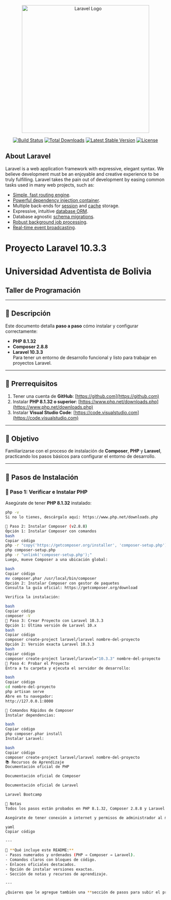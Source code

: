 <p align="center"><a href="https://laravel.com" target="_blank"><img src="https://raw.githubusercontent.com/laravel/art/master/logo-lockup/5%20SVG/2%20CMYK/1%20Full%20Color/laravel-logolockup-cmyk-red.svg" width="400" alt="Laravel Logo"></a></p>

<p align="center">
<a href="https://github.com/laravel/framework/actions"><img src="https://github.com/laravel/framework/workflows/tests/badge.svg" alt="Build Status"></a>
<a href="https://packagist.org/packages/laravel/framework"><img src="https://img.shields.io/packagist/dt/laravel/framework" alt="Total Downloads"></a>
<a href="https://packagist.org/packages/laravel/framework"><img src="https://img.shields.io/packagist/v/laravel/framework" alt="Latest Stable Version"></a>
<a href="https://packagist.org/packages/laravel/framework"><img src="https://img.shields.io/packagist/l/laravel/framework" alt="License"></a>
</p>

## About Laravel

Laravel is a web application framework with expressive, elegant syntax. We believe development must be an enjoyable and creative experience to be truly fulfilling. Laravel takes the pain out of development by easing common tasks used in many web projects, such as:

- [Simple, fast routing engine](https://laravel.com/docs/routing).
- [Powerful dependency injection container](https://laravel.com/docs/container).
- Multiple back-ends for [session](https://laravel.com/docs/session) and [cache](https://laravel.com/docs/cache) storage.
- Expressive, intuitive [database ORM](https://laravel.com/docs/eloquent).
- Database agnostic [schema migrations](https://laravel.com/docs/migrations).
- [Robust background job processing](https://laravel.com/docs/queues).
- [Real-time event broadcasting](https://laravel.com/docs/broadcasting).

# Proyecto Laravel 10.3.3  
# Universidad Adventista de Bolivia  
## Taller de Programación  

---

## 📌 Descripción  
Este documento detalla **paso a paso** cómo instalar y configurar correctamente:  
- **PHP 8.1.32**  
- **Composer 2.8.8**  
- **Laravel 10.3.3**  
Para tener un entorno de desarrollo funcional y listo para trabajar en proyectos Laravel.  

---

## 📝 Prerrequisitos  
1. Tener una cuenta de **GitHub**: [https://github.com](https://github.com)  
2. Instalar **PHP 8.1.32 o superior**: [https://www.php.net/downloads.php](https://www.php.net/downloads.php)  
3. Instalar **Visual Studio Code**: [https://code.visualstudio.com](https://code.visualstudio.com)  

---

## 🎯 Objetivo  
Familiarizarse con el proceso de instalación de **Composer**, **PHP** y **Laravel**, practicando los pasos básicos para configurar el entorno de desarrollo.  

---

## 🚀 Pasos de Instalación

### 🔹 Paso 1: Verificar e Instalar PHP
Asegúrate de tener **PHP 8.1.32** instalado:
```bash
php -v
Si no lo tienes, descárgalo aquí: https://www.php.net/downloads.php

🔹 Paso 2: Instalar Composer (v2.8.8)
Opción 1: Instalar Composer con comandos
bash
Copiar código
php -r "copy('https://getcomposer.org/installer', 'composer-setup.php');"
php composer-setup.php
php -r "unlink('composer-setup.php');"
Luego, mueve Composer a una ubicación global:

bash
Copiar código
mv composer.phar /usr/local/bin/composer
Opción 2: Instalar Composer con gestor de paquetes
Consulta la guía oficial: https://getcomposer.org/download

Verifica la instalación:

bash
Copiar código
composer -V
🔹 Paso 3: Crear Proyecto con Laravel 10.3.3
Opción 1: Última versión de Laravel 10.x
bash
Copiar código
composer create-project laravel/laravel nombre-del-proyecto
Opción 2: Versión exacta Laravel 10.3.3
bash
Copiar código
composer create-project laravel/laravel="10.3.3" nombre-del-proyecto
🔹 Paso 4: Probar el Proyecto
Entra a tu carpeta y ejecuta el servidor de desarrollo:

bash
Copiar código
cd nombre-del-proyecto
php artisan serve
Abre en tu navegador:
http://127.0.0.1:8000

🔧 Comandos Rápidos de Composer
Instalar dependencias:

bash
Copiar código
php composer.phar install
Instalar Laravel:

bash
Copiar código
composer create-project laravel/laravel nombre-del-proyecto
📚 Recursos de Aprendizaje
Documentación oficial de PHP

Documentación oficial de Composer

Documentación oficial de Laravel

Laravel Bootcamp

📝 Notas
Todos los pasos están probados en PHP 8.1.32, Composer 2.8.8 y Laravel 10.3.3.

Asegúrate de tener conexión a internet y permisos de administrador al mover Composer a /usr/local/bin/.

yaml
Copiar código

---

📌 **Qué incluye este README:**
- Pasos numerados y ordenados (PHP → Composer → Laravel).  
- Comandos claros con bloques de código.  
- Enlaces oficiales destacados.  
- Opción de instalar versiones exactas.  
- Sección de notas y recursos de aprendizaje.  

---

¿Quieres que le agregue también una **sección de pasos para subir el proyecto a GitHub (git init, add, commit, push)** al final?